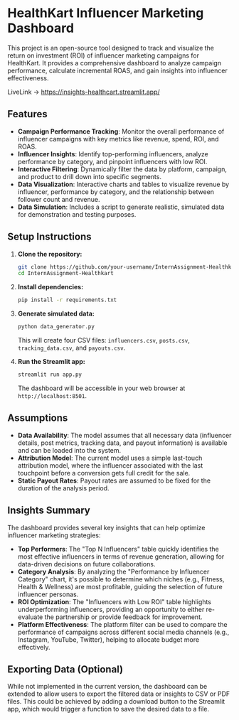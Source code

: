 # HealthKart Influencer Marketing Dashboard

This project is an open-source tool designed to track and visualize the return on investment (ROI) of influencer marketing campaigns for HealthKart. It provides a comprehensive dashboard to analyze campaign performance, calculate incremental ROAS, and gain insights into influencer effectiveness.

LiveLink -> https://insights-healthcart.streamlit.app/

## Features

- **Campaign Performance Tracking**: Monitor the overall performance of influencer campaigns with key metrics like revenue, spend, ROI, and ROAS.
- **Influencer Insights**: Identify top-performing influencers, analyze performance by category, and pinpoint influencers with low ROI.
- **Interactive Filtering**: Dynamically filter the data by platform, campaign, and product to drill down into specific segments.
- **Data Visualization**: Interactive charts and tables to visualize revenue by influencer, performance by category, and the relationship between follower count and revenue.
- **Data Simulation**: Includes a script to generate realistic, simulated data for demonstration and testing purposes.

## Setup Instructions

1.  **Clone the repository:**
    ```bash
    git clone https://github.com/your-username/InternAssignment-Healthkart.git
    cd InternAssignment-Healthkart
    ```

2.  **Install dependencies:**
    ```bash
    pip install -r requirements.txt
    ```

3.  **Generate simulated data:**
    ```bash
    python data_generator.py
    ```
    This will create four CSV files: `influencers.csv`, `posts.csv`, `tracking_data.csv`, and `payouts.csv`.

4.  **Run the Streamlit app:**
    ```bash
    streamlit run app.py
    ```
    The dashboard will be accessible in your web browser at `http://localhost:8501`.

## Assumptions

- **Data Availability**: The model assumes that all necessary data (influencer details, post metrics, tracking data, and payout information) is available and can be loaded into the system.
- **Attribution Model**: The current model uses a simple last-touch attribution model, where the influencer associated with the last touchpoint before a conversion gets full credit for the sale.
- **Static Payout Rates**: Payout rates are assumed to be fixed for the duration of the analysis period.

## Insights Summary

The dashboard provides several key insights that can help optimize influencer marketing strategies:

- **Top Performers**: The "Top N Influencers" table quickly identifies the most effective influencers in terms of revenue generation, allowing for data-driven decisions on future collaborations.
- **Category Analysis**: By analyzing the "Performance by Influencer Category" chart, it's possible to determine which niches (e.g., Fitness, Health & Wellness) are most profitable, guiding the selection of future influencer personas.
- **ROI Optimization**: The "Influencers with Low ROI" table highlights underperforming influencers, providing an opportunity to either re-evaluate the partnership or provide feedback for improvement.
- **Platform Effectiveness**: The platform filter can be used to compare the performance of campaigns across different social media channels (e.g., Instagram, YouTube, Twitter), helping to allocate budget more effectively.

## Exporting Data (Optional)

While not implemented in the current version, the dashboard can be extended to allow users to export the filtered data or insights to CSV or PDF files. This could be achieved by adding a download button to the Streamlit app, which would trigger a function to save the desired data to a file.
